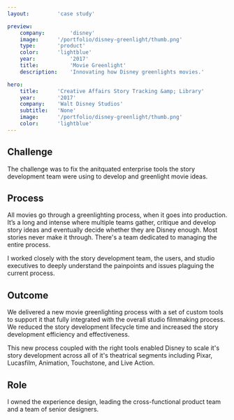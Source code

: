 ```yaml
---
layout:         'case study'

preview:
    company:        'disney'
    image:      '/portfolio/disney-greenlight/thumb.png'
    type:       'product'
    color:      'lightblue'
    year:           '2017'
    title:          'Movie Greenlight'
    description:    'Innovating how Disney greenlights movies.'

hero:
    title:      'Creative Affairs Story Tracking &amp; Library'
    year:       '2017'
    company:    'Walt Disney Studios'
    subtitle:   'None'
    image:      '/portfolio/disney-greenlight/thumb.png'
    color:      'lightblue'
---
```


## Challenge
The challenge was to fix the anitquated enterprise tools the story development team were using to develop and greenlight movie ideas.

## Process
All movies go through a greenlighting process, when it goes into production. It’s a long and intense where multiple teams gather, critique and develop story ideas and eventually decide whether they are Disney enough. Most stories never make it through. There's a team dedicated to managing the entire process.

I worked closely with the story development team, the users, and studio executives to deeply understand the painpoints and issues plaguing the current process.

## Outcome
We delivered a new movie greenlighting process with a set of custom tools to support it that fully integrated with the overall studio filmmaking process. We reduced the story development lifecycle time and increased the story development efficiency and effectiveness.

This new process coupled with the right tools enabled Disney to scale it's story development across all of it's theatrical segments including Pixar, Lucasfilm, Animation, Touchstone, and Live Action.

## Role
I owned the experience design, leading the cross-functional product team and a team of senior designers.